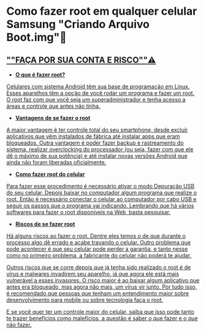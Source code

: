 # Como fazer root em qualquer celular Samsung "Criando Arquivo Boot.img":calling:

## <u>""FAÇA POR SUA CONTA E RISCO""<u>:warning:

 - **O que é fazer root?**

Celulares com sistema Android têm sua base de programação em Linux. Esses aparelhos têm a opção de você rodar um programa e fazer um root. O root faz com que você seja um superadministrador e tenha acesso a áreas e controle que antes não tinha.  

- **Vantagens de se fazer o root**

A maior vantagem é ter controle total do seu smartphone, desde excluir aplicativos que vêm instalados de fábrica até instalar apps que eram bloqueados. Outra vantagem é poder fazer backup e rastreamento do sistema, realizar overclocking do processador (ou seja, fazer com que ele dê o máximo de sua potência) e até instalar novas versões Android que ainda não foram liberadas oficialmente.

- **Como fazer root do celular**

Para fazer esse procedimento é necessário ativar o modo Depuração USB do seu celular. Depois baixar no computador algum programa que realize o root. Então é necessário conectar o celular ao computador por cabo USB e seguir os passos que o programa vai indicando. Lembrando que há vários softwares para fazer o root disponíveis na Web, basta pesquisar.

- **Riscos de se fazer root**

Há alguns riscos ao fazer o root. Dentre eles temos o de que durante o processo algo dê errado e acabe travando o celular. Outro problema que pode acontecer é que seu celular pode perder a garantia, e tanto nesse como no primeiro problema, a fabricante do celular não poderá te ajudar.

Outros riscos que se corre depois que já tenha sido realizado o root é de vírus e malwares invadirem seu aparelho, já que agora ele está mais vulnerável a esses invasores. O risco maior é ao baixar algum aplicativo que antes era bloqueado, mas agora não mais, um vírus vir junto. Por tudo isso, é recomendado que pessoas que tenham um entendimento maior sobre desenvolvimento para mobile ou sobre tecnologia faça o root.

E se você quer ter um controle maior do celular, saiba que isso pode tanto te trazer benefícios como malefícios, a questão é saber o que fazer e o que não fazer.

